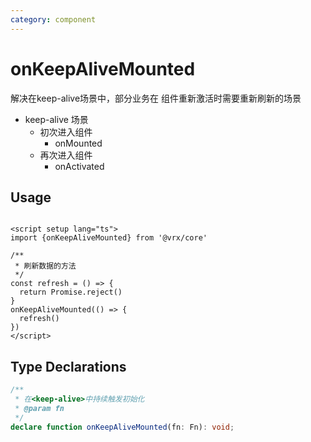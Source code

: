 ```yaml
---
category: component
---
```


# onKeepAliveMounted

解决在keep-alive场景中，部分业务在 组件重新激活时需要重新刷新的场景

- keep-alive 场景
    - 初次进入组件
        - onMounted
    - 再次进入组件
        - onActivated

## Usage

```vue

<script setup lang="ts">
import {onKeepAliveMounted} from '@vrx/core'

/**
 * 刷新数据的方法
 */
const refresh = () => {
  return Promise.reject()
}
onKeepAliveMounted(() => {
  refresh()
})
</script>
```

## Type Declarations

```ts
/**
 * 在<keep-alive>中持续触发初始化
 * @param fn
 */
declare function onKeepAliveMounted(fn: Fn): void;
```
